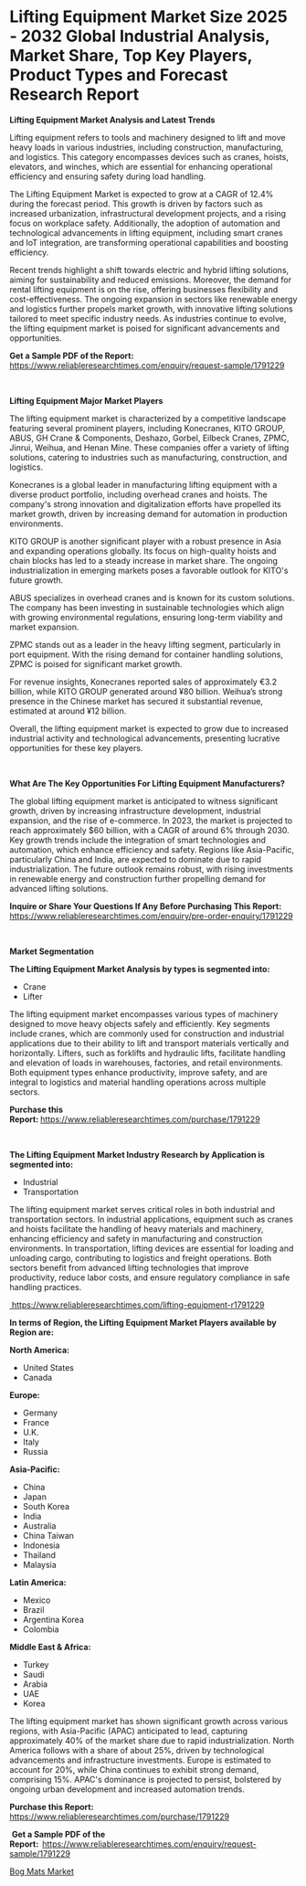 <p><h1>Lifting Equipment Market Size 2025 - 2032 Global Industrial Analysis, Market Share, Top Key Players, Product Types and Forecast Research Report</h1></p><p><strong>Lifting Equipment Market Analysis and Latest Trends</strong></p>
<p><p>Lifting equipment refers to tools and machinery designed to lift and move heavy loads in various industries, including construction, manufacturing, and logistics. This category encompasses devices such as cranes, hoists, elevators, and winches, which are essential for enhancing operational efficiency and ensuring safety during load handling.</p><p>The Lifting Equipment Market is expected to grow at a CAGR of 12.4% during the forecast period. This growth is driven by factors such as increased urbanization, infrastructural development projects, and a rising focus on workplace safety. Additionally, the adoption of automation and technological advancements in lifting equipment, including smart cranes and IoT integration, are transforming operational capabilities and boosting efficiency.</p><p>Recent trends highlight a shift towards electric and hybrid lifting solutions, aiming for sustainability and reduced emissions. Moreover, the demand for rental lifting equipment is on the rise, offering businesses flexibility and cost-effectiveness. The ongoing expansion in sectors like renewable energy and logistics further propels market growth, with innovative lifting solutions tailored to meet specific industry needs. As industries continue to evolve, the lifting equipment market is poised for significant advancements and opportunities.</p></p>
<p><strong>Get a Sample PDF of the Report:&nbsp;</strong> <a href="https://www.reliableresearchtimes.com/enquiry/request-sample/1791229?utm_campaign=2393&utm_medium=2&utm_source=Github&utm_content=ia&utm_term=18022025&utm_id=lifting-equipment">https://www.reliableresearchtimes.com/enquiry/request-sample/1791229</a></p>
<p>&nbsp;</p>
<p><strong>Lifting Equipment Major Market Players</strong></p>
<p><p>The lifting equipment market is characterized by a competitive landscape featuring several prominent players, including Konecranes, KITO GROUP, ABUS, GH Crane & Components, Deshazo, Gorbel, Eilbeck Cranes, ZPMC, Jinrui, Weihua, and Henan Mine. These companies offer a variety of lifting solutions, catering to industries such as manufacturing, construction, and logistics.</p><p>Konecranes is a global leader in manufacturing lifting equipment with a diverse product portfolio, including overhead cranes and hoists. The company's strong innovation and digitalization efforts have propelled its market growth, driven by increasing demand for automation in production environments.</p><p>KITO GROUP is another significant player with a robust presence in Asia and expanding operations globally. Its focus on high-quality hoists and chain blocks has led to a steady increase in market share. The ongoing industrialization in emerging markets poses a favorable outlook for KITO's future growth.</p><p>ABUS specializes in overhead cranes and is known for its custom solutions. The company has been investing in sustainable technologies which align with growing environmental regulations, ensuring long-term viability and market expansion.</p><p>ZPMC stands out as a leader in the heavy lifting segment, particularly in port equipment. With the rising demand for container handling solutions, ZPMC is poised for significant market growth.</p><p>For revenue insights, Konecranes reported sales of approximately €3.2 billion, while KITO GROUP generated around ¥80 billion. Weihua’s strong presence in the Chinese market has secured it substantial revenue, estimated at around ¥12 billion.</p><p>Overall, the lifting equipment market is expected to grow due to increased industrial activity and technological advancements, presenting lucrative opportunities for these key players.</p></p>
<p>&nbsp;</p>
<p><strong>What Are The Key Opportunities For Lifting Equipment Manufacturers?</strong></p>
<p><p>The global lifting equipment market is anticipated to witness significant growth, driven by increasing infrastructure development, industrial expansion, and the rise of e-commerce. In 2023, the market is projected to reach approximately $60 billion, with a CAGR of around 6% through 2030. Key growth trends include the integration of smart technologies and automation, which enhance efficiency and safety. Regions like Asia-Pacific, particularly China and India, are expected to dominate due to rapid industrialization. The future outlook remains robust, with rising investments in renewable energy and construction further propelling demand for advanced lifting solutions.</p></p>
<p><strong>Inquire or Share Your Questions If Any Before Purchasing This Report:</strong> <a href="https://www.reliableresearchtimes.com/enquiry/pre-order-enquiry/1791229?utm_campaign=2393&utm_medium=2&utm_source=Github&utm_content=ia&utm_term=18022025&utm_id=lifting-equipment">https://www.reliableresearchtimes.com/enquiry/pre-order-enquiry/1791229</a></p>
<p>&nbsp;</p>
<p><strong>Market Segmentation</strong></p>
<p><strong>The Lifting Equipment Market Analysis by types is segmented into:</strong></p>
<p><ul><li>Crane</li><li>Lifter</li></ul></p>
<p><p>The lifting equipment market encompasses various types of machinery designed to move heavy objects safely and efficiently. Key segments include cranes, which are commonly used for construction and industrial applications due to their ability to lift and transport materials vertically and horizontally. Lifters, such as forklifts and hydraulic lifts, facilitate handling and elevation of loads in warehouses, factories, and retail environments. Both equipment types enhance productivity, improve safety, and are integral to logistics and material handling operations across multiple sectors.</p></p>
<p><strong>Purchase this Report:&nbsp;</strong><a href="https://www.reliableresearchtimes.com/purchase/1791229?utm_campaign=2393&utm_medium=2&utm_source=Github&utm_content=ia&utm_term=18022025&utm_id=lifting-equipment">https://www.reliableresearchtimes.com/purchase/1791229</a></p>
<p>&nbsp;</p>
<p><strong>The Lifting Equipment Market Industry Research by Application is segmented into:</strong></p>
<p><ul><li>Industrial</li><li>Transportation</li></ul></p>
<p><p>The lifting equipment market serves critical roles in both industrial and transportation sectors. In industrial applications, equipment such as cranes and hoists facilitate the handling of heavy materials and machinery, enhancing efficiency and safety in manufacturing and construction environments. In transportation, lifting devices are essential for loading and unloading cargo, contributing to logistics and freight operations. Both sectors benefit from advanced lifting technologies that improve productivity, reduce labor costs, and ensure regulatory compliance in safe handling practices.</p></p>
<p><a href="https://www.reliableresearchtimes.com/lifting-equipment-r1791229?utm_campaign=2393&utm_medium=2&utm_source=Github&utm_content=ia&utm_term=18022025&utm_id=lifting-equipment">&nbsp;https://www.reliableresearchtimes.com/lifting-equipment-r1791229</a></p>
<p><strong>In terms of Region, the Lifting Equipment Market Players available by Region are:</strong></p>
<p>
    <p> <strong> North America: </strong>
        <ul>
            <li>United States</li>
            <li>Canada</li>
        </ul>
        </p> 
    <p> <strong> Europe: </strong>
        <ul>
            <li>Germany</li>
            <li>France</li>
            <li>U.K.</li>
            <li>Italy</li>
            <li>Russia</li>
        </ul>
        </p> 
    <p> <strong> Asia-Pacific: </strong>
        <ul>
            <li>China</li>
            <li>Japan</li>
            <li>South Korea</li>
            <li>India</li>
            <li>Australia</li>
            <li>China Taiwan</li>
            <li>Indonesia</li>
            <li>Thailand</li>
            <li>Malaysia</li>
        </ul>
        </p> 
    <p> <strong> Latin America: </strong>
        <ul>
            <li>Mexico</li>
            <li>Brazil</li>
            <li>Argentina Korea</li>
            <li>Colombia</li>
        </ul>
        </p> 
    <p> <strong> Middle East & Africa: </strong>
        <ul>
            <li>Turkey</li>
            <li>Saudi</li>
            <li>Arabia</li>
            <li>UAE</li>
            <li>Korea</li>
        </ul>
    </p>
    </p>
<p><p>The lifting equipment market has shown significant growth across various regions, with Asia-Pacific (APAC) anticipated to lead, capturing approximately 40% of the market share due to rapid industrialization. North America follows with a share of about 25%, driven by technological advancements and infrastructure investments. Europe is estimated to account for 20%, while China continues to exhibit strong demand, comprising 15%. APAC's dominance is projected to persist, bolstered by ongoing urban development and increased automation trends.</p></p>
<p><strong>Purchase this Report: </strong><a href="https://www.reliableresearchtimes.com/purchase/1791229?utm_campaign=2393&utm_medium=2&utm_source=Github&utm_content=ia&utm_term=18022025&utm_id=lifting-equipment">https://www.reliableresearchtimes.com/purchase/1791229</a></p>
<p>&nbsp;<strong>Get a Sample PDF of the Report:&nbsp;&nbsp;</strong><a href="https://www.reliableresearchtimes.com/enquiry/request-sample/1791229?utm_campaign=2393&utm_medium=2&utm_source=Github&utm_content=ia&utm_term=18022025&utm_id=lifting-equipment">https://www.reliableresearchtimes.com/enquiry/request-sample/1791229</a></p>
<p><strong></strong></p>
<p><p><a href="https://github.com/techerghalim/Market-Research-Report-List-1/blob/main/bog-mats-market.md?utm_campaign=2393&utm_medium=2&utm_source=Github&utm_content=ia&utm_term=18022025&utm_id=lifting-equipment">Bog Mats Market</a></p></p>